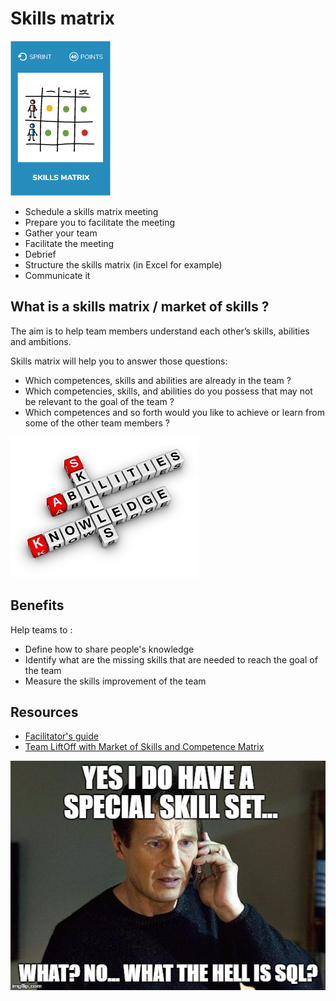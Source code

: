 # Skills matrix
![Skills matrix](images/skills-matrix.png)

* Schedule a skills matrix meeting
* Prepare you to facilitate the meeting
* Gather your team
* Facilitate the meeting
* Debrief
* Structure the skills matrix (in Excel for example)
* Communicate it

## What is a skills matrix / market of skills ?
The aim is to help team members understand each other’s skills, abilities and ambitions.

Skills matrix will help you to answer those questions:  
* Which competences, skills and abilities are already in the team ?
* Which competencies, skills, and abilities do you possess that may not be relevant to the goal of the team ?
* Which competences and so forth would you like to achieve or learn from some of the other team members ?

![Skills matrix](images/skills-matrix1.jpg)

## Benefits
Help teams to :
* Define how to share people's knowledge
* Identify what are the missing skills that are needed to reach the goal of the team
* Measure the skills improvement of the team

## Resources
* [Facilitator's guide](https://medium.com/practicalscrum/market-of-skills-634a6ebf3363)
* [Team LiftOff with Market of Skills and Competence Matrix](https://blog.crisp.se/2012/11/06/anderslaestadius/team-liftoff-with-market-of-skills-and-competence-matrix)

![Skills matrix](images/skills-matrix2.jpg)
